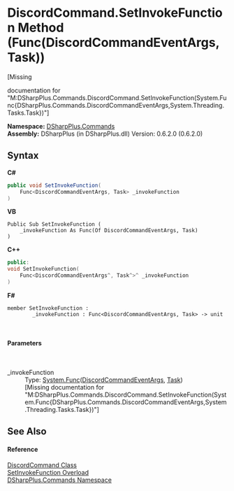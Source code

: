 # DiscordCommand.SetInvokeFunction Method (Func(DiscordCommandEventArgs, Task))
 

\[Missing <summary> documentation for "M:DSharpPlus.Commands.DiscordCommand.SetInvokeFunction(System.Func{DSharpPlus.Commands.DiscordCommandEventArgs,System.Threading.Tasks.Task})"\]

**Namespace:**&nbsp;<a href="fc38a4a5-4979-fd82-c5c3-f5d7b478e6e0">DSharpPlus.Commands</a><br />**Assembly:**&nbsp;DSharpPlus (in DSharpPlus.dll) Version: 0.6.2.0 (0.6.2.0)

## Syntax

**C#**<br />
``` C#
public void SetInvokeFunction(
	Func<DiscordCommandEventArgs, Task> _invokeFunction
)
```

**VB**<br />
``` VB
Public Sub SetInvokeFunction ( 
	_invokeFunction As Func(Of DiscordCommandEventArgs, Task)
)
```

**C++**<br />
``` C++
public:
void SetInvokeFunction(
	Func<DiscordCommandEventArgs^, Task^>^ _invokeFunction
)
```

**F#**<br />
``` F#
member SetInvokeFunction : 
        _invokeFunction : Func<DiscordCommandEventArgs, Task> -> unit 

```

<br />

#### Parameters
&nbsp;<dl><dt>_invokeFunction</dt><dd>Type: <a href="http://msdn2.microsoft.com/en-us/library/bb549151" target="_blank">System.Func</a>(<a href="2c5f4426-3423-4199-427e-f2e6f36c429d">DiscordCommandEventArgs</a>, <a href="http://msdn2.microsoft.com/en-us/library/dd235678" target="_blank">Task</a>)<br />\[Missing <param name="_invokeFunction"/> documentation for "M:DSharpPlus.Commands.DiscordCommand.SetInvokeFunction(System.Func{DSharpPlus.Commands.DiscordCommandEventArgs,System.Threading.Tasks.Task})"\]</dd></dl>

## See Also


#### Reference
<a href="134e2355-3212-b6c0-d76a-fc66459fdcfe">DiscordCommand Class</a><br /><a href="41e6f285-08dc-f7d3-692c-1a8823ff76e0">SetInvokeFunction Overload</a><br /><a href="fc38a4a5-4979-fd82-c5c3-f5d7b478e6e0">DSharpPlus.Commands Namespace</a><br />